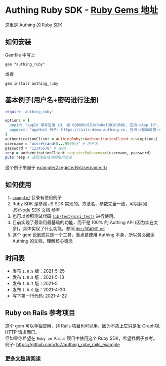 # Authing Ruby SDK - [Ruby Gems 地址](https://rubygems.org/gems/authing_ruby)
这里是 [Authing](https://www.authing.cn/) 的 Ruby SDK  

## 如何安装
Gemfile 中写上
```
gem "authing_ruby"
```

或者
```
gem install authing_ruby
```

## 基本例子(用户名+密码进行注册)
```ruby
require 'authing_ruby'

options = {
  appId: "appId 填写应用 id, 如 60800b9151d040af9016d60b, 应用->App ID",
  appHost: "appHost 例子: https://rails-demo.authing.cn, 应用->基础设置->认证地址",
}
authenticationClient = AuthingRuby::AuthenticationClient.new(options)
username = "user#{rand(0...9999)}" # 用户名
password = "12345678" # 密码
resp = authenticationClient.registerByUsername(username, password)
puts resp # 返回注册成功的用户信息
```
这个例子来自于 [example/2.registerByUsername.rb](./example/2.registerByUsername.rb)

## 如何使用
1. [`example/`](example/) 目录有使用例子
1. Ruby SDK 是参照 JS SDK 实现的。方法名，参数完全一致，可以翻阅 [JS/Node SDK 文档](https://docs.authing.cn/v2/reference/sdk-for-node/) 参考
1. 也可以参照测试代码 [`lib/test/mini_test/`](./lib/test/mini_test) 进行使用。
1. 目前实现了最常用最基础的功能，而不是 100% 的 Authing API (因为实在太多)，具体实现了什么功能，参照 [`doc/README.md`](./doc/README.md)
1. 这个 gem 说到底只是一个工具，重点是使用 Authing 本身，所以务必阅读 Authing 的文档，理解核心概念

## 时间表
* 发布 `1.0.9` 版：2021-5-25
* 发布 `1.0.8` 版：2021-5-13
* 发布 `1.0.7` 版：2021-5
* 发布 `1.0.0` 版：2021-4-30
* 写下第一行代码: 2021-4-22

## Ruby on Rails 参考项目   
这个 gem 可以单独使用，非 Rails 项目也可以用，因为本质上它只是发 GraphQL HTTP 请求而已。           
但如果你希望在 `Ruby on Rails` 项目中使用这个 Ruby SDK，希望找例子参考。  
例子: https://github.com/1c7/authing_ruby_rails_example

### [更多文档请阅读](doc/)
